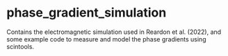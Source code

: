 # phase_gradient_simulation

Contains the electromagnetic simulation used in Reardon et al. (2022), and some example code to measure and model the phase gradients using scintools.
